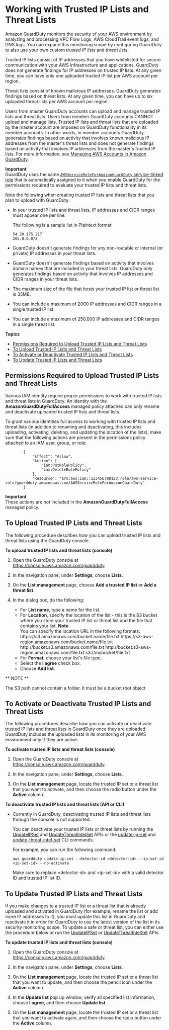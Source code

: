 # Working with Trusted IP Lists and Threat Lists<a name="guardduty_upload_lists"></a>

Amazon GuardDuty monitors the security of your AWS environment by analyzing and processing VPC Flow Logs, AWS CloudTrail event logs, and DNS logs\. You can expand this monitoring scope by configuring GuardDuty to also use your own custom *trusted IP lists* and *threat lists*\.

Trusted IP lists consist of IP addresses that you have whitelisted for secure communication with your AWS infrastructure and applications\. GuardDuty does not generate findings for IP addresses on trusted IP lists\. At any given time, you can have only one uploaded trusted IP list per AWS account per region\.

Threat lists consist of known malicious IP addresses\. GuardDuty generates findings based on threat lists\. At any given time, you can have up to six uploaded threat lists per AWS account per region\.

Users from master GuardDuty accounts can upload and manage trusted IP lists and threat lists\. Users from member GuardDuty accounts CANNOT upload and manage lists\. Trusted IP lists and threat lists that are uploaded by the master account are imposed on GuardDuty functionality in its member accounts\. In other words, in member accounts GuardDuty generates findings based on activity that involves known malicious IP addresses from the master's threat lists and does not generate findings based on activity that involves IP addresses from the master's trusted IP lists\. For more information, see [Managing AWS Accounts in Amazon GuardDuty](guardduty_accounts.md)\.

**Important**  
GuardDuty uses the same [`AWSServiceRoleForAmazonGuardDuty` service\-linked role](guardduty_managing_access.md#guardduty_service-access) that is automatically assigned to it when you enable GuardDuty for the permissions required to evaluate your trusted IP lists and threat lists\. 

Note the following when creating trusted IP lists and threat lists that you plan to upload with GuardDuty:
+ In your trusted IP lists and threat lists, IP addresses and CIDR ranges must appear one per line\.

  The following is a sample list in Plaintext format:

  ```
  54.20.175.217
  205.0.0.0/8
  ```
+ GuardDuty doesn't generate findings for any non\-routable or internal \(or private\) IP addresses in your threat lists\.
+ GuardDuty doesn't generate findings based on activity that involves domain names that are included in your threat lists\. GuardDuty only generates findings based on activity that involves IP addresses and CIDR ranges in your threat lists\.
+ The maximum size of the file that hosts your trusted IP list or threat list is 35MB\.
+ You can include a maximum of 2000 IP addresses and CIDR ranges in a single trusted IP list\.
+ You can include a maximum of 250,000 IP addresses and CIDR ranges in a single threat list\.

**Topics**
+ [Permissions Required to Upload Trusted IP Lists and Threat Lists](#upload-permissions)
+ [To Upload Trusted IP Lists and Threat Lists](#upload-procedure)
+ [To Activate or Deactivate Trusted IP Lists and Threat Lists](#activate-procedure)
+ [To Update Trusted IP Lists and Threat Lists](#update-lists-procedure)

## Permissions Required to Upload Trusted IP Lists and Threat Lists<a name="upload-permissions"></a>

Various IAM identity require proper permissions to work with trusted IP lists and threat lists in GuardDuty\. An identity with the **AmazonGuardDutyFullAccess** managed policy attached can only rename and deactivate uploaded trusted IP lists and threat lists\.

To grant various identities full access to working with trusted IP lists and threat lists \(in addition to renaming and deactivating, this includes uploading, activating, deleting, and updating the location of the lists\), make sure that the following actions are present in the permissions policy attached to an IAM user, group, or role: 

```
        {
            "Effect": "Allow",
            "Action": [
                "iam:PutRolePolicy",
                "iam:DeleteRolePolicy"
            ],
            "Resource": "arn:aws:iam::123456789123:role/aws-service-role/guardduty.amazonaws.com/AWSServiceRoleForAmazonGuardDuty"
        }
```

**Important**  
These actions are not included in the **AmazonGuardDutyFullAccess** managed policy\.

## To Upload Trusted IP Lists and Threat Lists<a name="upload-procedure"></a>

The following procedure describes how you can upload trusted IP lists and threat lists using the GuardDuty console\. 

**To upload trusted IP lists and threat lists \(console\)**

1. Open the GuardDuty console at [https://console\.aws\.amazon\.com/guardduty](https://console.aws.amazon.com/guardduty)\.

1. In the navigation pane, under **Settings**, choose **Lists**\.

1. On the **List management** page, choose **Add a trusted IP list** or **Add a threat list**\.

1. In the dialog box, do the following:
   + For **List name**, type a name for the list\.
   + For **Location**, specify the location of the list \- this is the S3 bucket where you store your trusted IP list or threat list and the file that contains your list\. 
**Note**  
You can specify the location URL in the following formats:  
https://s3\.amazonaws\.com/bucket\.name/file\.txt
https://s3\-aws\-region\.amazonaws\.com/bucket\.name/file\.txt
http://bucket\.s3\.amazonaws\.com/file\.txt
http://bucket\.s3\-aws\-region\.amazonaws\.com/file\.txt
s3://mybucket/file\.txt
   + For **Format**, choose your list's file type\.
   + Select the **I agree** check box\.
   + Choose **Add list**\.
   
 ** NOTE  **
 
 The S3 path cannot contain a folder.  It must be a bucket root object

## To Activate or Deactivate Trusted IP Lists and Threat Lists<a name="activate-procedure"></a>

The following procedures describe how you can activate or deactivate trusted IP lists and threat lists in GuardDuty once they are uploaded\. GuardDuty includes the uploaded lists in its monitoring of your AWS environment only if they are active\. 

**To activate trusted IP lists and threat lists \(console\)**

1. Open the GuardDuty console at [https://console\.aws\.amazon\.com/guardduty](https://console.aws.amazon.com/guardduty)\.

1. In the navigation pane, under **Settings**, choose **Lists**\.

1. On the **List management** page, locate the trusted IP set or a threat list that you want to activate, and then choose the radio button under the **Active** column\.

**To deactivate trusted IP lists and threat lists \(API or CLI\)**
+ Currently in GuardDuty, deactivating trusted IP lists and threat lists through the console is not supported\.

  You can deactivate your trusted IP lists or threat lists by running the [UpdateIPSet](update-ip-set.md) and [UpdateThreatIntelSet](update-threat-intel-set.md) APIs or the [update\-ip\-set](https://docs.aws.amazon.com/cli/latest/reference/guardduty/update-ip-set.html) and [update\-threat\-intel\-set](https://docs.aws.amazon.com/cli/latest/reference/guardduty/update-threat-intel-set.html) CLI commands\. 

  For example, you can run the following command:

  ```
  aws guardduty update-ip-set --detector-id <detector-id> --ip-set-id <ip-set-id> --no-activate
  ```

  Make sure to replace <detector\-id> and <ip\-set\-id> with a valid detector ID and trusted IP list ID\.

## To Update Trusted IP Lists and Threat Lists<a name="update-lists-procedure"></a>

If you make changes to a trusted IP list or a threat list that is already uploaded and activated in GuardDuty \(for example, rename the list or add more IP addresses to it\), you must update this list in GuardDuty and reactivate it in order for GuardDuty to use the latest version of the list in its security monitoring scope\. To update a safe or threat list, you can either use the procedure below or run the [UpdateIPSet](update-ip-set.md) or [UpdateThreatIntelSet](update-threat-intel-set.md) APIs\.

**To update trusted IP lists and threat lists \(console\)**

1. Open the GuardDuty console at [https://console\.aws\.amazon\.com/guardduty](https://console.aws.amazon.com/guardduty)\.

1. In the navigation pane, under **Settings**, choose **Lists**\.

1. On the **List management** page, locate the trusted IP set or a threat list that you want to update, and then choose the pencil icon under the **Active** column\.

1. In the **Update list** pop up window, verify all specified list information, choose **I agree**, and then choose **Update list**\.

1. On the **List management** page, locate the trusted IP set or a threat list that you want to activate again, and then choose the radio button under the **Active** column\.
